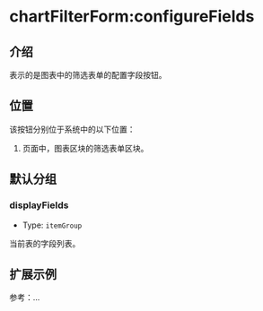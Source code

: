 # chartFilterForm:configureFields

## 介绍

表示的是图表中的筛选表单的配置字段按钮。

## 位置

该按钮分别位于系统中的以下位置：

1. 页面中，图表区块的筛选表单区块。

## 默认分组

### displayFields

- Type: `itemGroup`

当前表的字段列表。

## 扩展示例

参考：...

